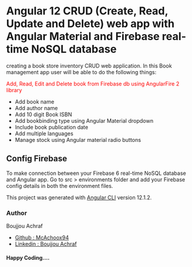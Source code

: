 <h1>Angular 12 CRUD (Create, Read, Update and Delete) web app with Angular Material and Firebase real-time NoSQL database</h1>

<p>creating a book store inventory CRUD web application. In this Book management app user will be able to do the following things:</p>

<p style="color: red;">Add, Read, Edit and Delete book from Firebase db using AngularFire 2 library</p>

<ul>
    <li>Add book name</li>
    <li>Add author name</li>
    <li>Add 10 digit Book ISBN</li>
    <li>Add bookbinding type using Angular Material dropdown</li>
    <li>Include book publication date</li>
    <li>Add multiple languages</li>
    <li>Manage stock using Angular material radio buttons</li>
</ul>

<h2>Config Firebase</h2>
<p>To make connection between your Firebase 6 real-time NoSQL database and Angular app. Go to src > environments folder and add your Firebase config details in both the environment files.</p>

This project was generated with [Angular CLI](https://github.com/angular/angular-cli) version 12.1.2.

<h3>Author</h3>
<span>Boujjou Achraf</span>
<ul>
  <li><a href='https://github.com/McAchoox94'>Github : McAchoox94</a></li>
   <li><a href='https://www.linkedin.com/in/achrafboujjou/'>Linkedin : Boujjou Achraf</a></li>
</ul>
<h4>Happy Coding....</h4>